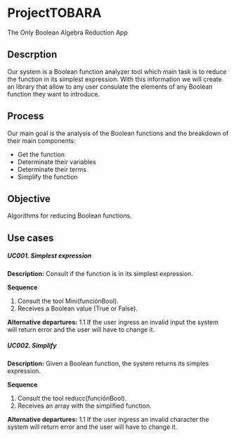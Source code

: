# ProjectTOBARA

The Only Boolean Algebra Reduction App

## Descrption

Our system is a Boolean function analyzer tool which main task is to reduce the function in its simplest expression. 
With this information we will create an library that allow to any user consulate the elements of any Boolean function they want to introduce. 


## Process

Our main goal is the analysis of the Boolean functions and the breakdown of their main components: 
-	Get the function 
-	Determinate their variables
-	Determinate their terms
-	Simplify the function

## Objective

Algorithms for reducing Boolean functions. 

## Use cases

##### UC001. Simplest expression

**Description:** Consult if the function is in its simplest expression.

**Sequence**

1. Consult the tool Mini(funciónBool).
2. Receives a Boolean value (True or False).

**Alternative departures:** 1.1 If the user ingress an invalid input the system will return error and the user will have to change it.


##### UC002. Simplify

**Description:** Given a Boolean function, the system returns its simples expression. 

**Sequence**

1. Consult the tool reducc(funciónBool).
2. Receives an array with the simplified function.

**Alternative departures:** 1.1 If the user ingress an invalid character the system will return error and the user will have to change it.


